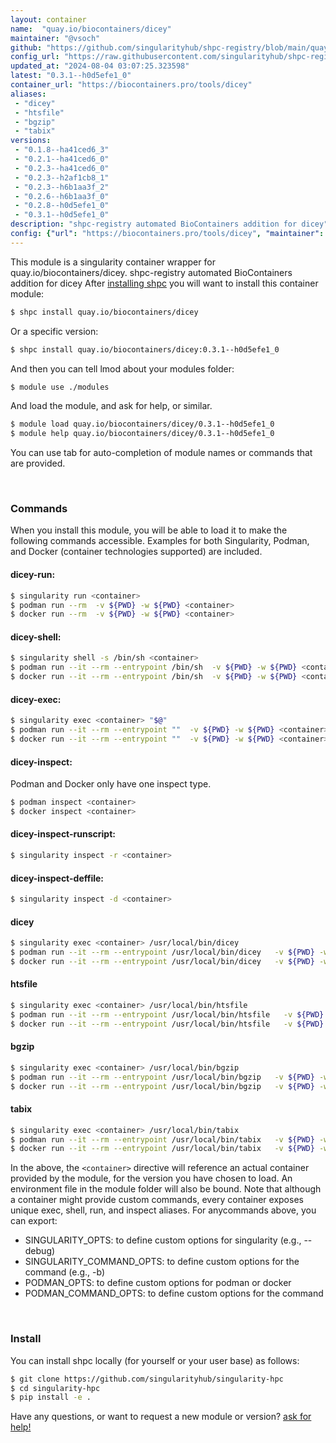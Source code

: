 ```yaml
---
layout: container
name:  "quay.io/biocontainers/dicey"
maintainer: "@vsoch"
github: "https://github.com/singularityhub/shpc-registry/blob/main/quay.io/biocontainers/dicey/container.yaml"
config_url: "https://raw.githubusercontent.com/singularityhub/shpc-registry/main/quay.io/biocontainers/dicey/container.yaml"
updated_at: "2024-08-04 03:07:25.323598"
latest: "0.3.1--h0d5efe1_0"
container_url: "https://biocontainers.pro/tools/dicey"
aliases:
 - "dicey"
 - "htsfile"
 - "bgzip"
 - "tabix"
versions:
 - "0.1.8--ha41ced6_3"
 - "0.2.1--ha41ced6_0"
 - "0.2.3--ha41ced6_0"
 - "0.2.3--h2af1cb8_1"
 - "0.2.3--h6b1aa3f_2"
 - "0.2.6--h6b1aa3f_0"
 - "0.2.8--h0d5efe1_0"
 - "0.3.1--h0d5efe1_0"
description: "shpc-registry automated BioContainers addition for dicey"
config: {"url": "https://biocontainers.pro/tools/dicey", "maintainer": "@vsoch", "description": "shpc-registry automated BioContainers addition for dicey", "latest": {"0.3.1--h0d5efe1_0": "sha256:85c14d759b54cd1cb1736d10092d962686e68625f6fb48678049d348cca79dfc"}, "tags": {"0.1.8--ha41ced6_3": "sha256:93bbc25eca8732e7290c48c91e427d19df351dd25897d7bafc3ca9e6d5af4048", "0.2.1--ha41ced6_0": "sha256:40b09f5b1f7022d537796283d773629d23f51f677a244308238cbddff8ce8f25", "0.2.3--ha41ced6_0": "sha256:bf28a5d3c822adb77e930defdc3615fa54068700403296cf2b14ab7bae648689", "0.2.3--h2af1cb8_1": "sha256:293990b8d16643449c664f1e00622c99d005aef3f5fb682ccd144e90e0ce972a", "0.2.3--h6b1aa3f_2": "sha256:d0f202304755e2aa3fd38c5477baacabd3eba089b1f653847d8113c2faf6d0a8", "0.2.6--h6b1aa3f_0": "sha256:910a405314ecb81744d069c6446524e99a53754a26ba5d50a70a16003f2ccbbe", "0.2.8--h0d5efe1_0": "sha256:5c1693ebef023aac5f9894daa2312cce9edc8d57698fd7f2ce702ccf22b5f082", "0.3.1--h0d5efe1_0": "sha256:85c14d759b54cd1cb1736d10092d962686e68625f6fb48678049d348cca79dfc"}, "docker": "quay.io/biocontainers/dicey", "aliases": {"dicey": "/usr/local/bin/dicey", "htsfile": "/usr/local/bin/htsfile", "bgzip": "/usr/local/bin/bgzip", "tabix": "/usr/local/bin/tabix"}}
---
```


This module is a singularity container wrapper for quay.io/biocontainers/dicey.
shpc-registry automated BioContainers addition for dicey
After [installing shpc](#install) you will want to install this container module:


```bash
$ shpc install quay.io/biocontainers/dicey
```

Or a specific version:

```bash
$ shpc install quay.io/biocontainers/dicey:0.3.1--h0d5efe1_0
```

And then you can tell lmod about your modules folder:

```bash
$ module use ./modules
```

And load the module, and ask for help, or similar.

```bash
$ module load quay.io/biocontainers/dicey/0.3.1--h0d5efe1_0
$ module help quay.io/biocontainers/dicey/0.3.1--h0d5efe1_0
```

You can use tab for auto-completion of module names or commands that are provided.

<br>

### Commands

When you install this module, you will be able to load it to make the following commands accessible.
Examples for both Singularity, Podman, and Docker (container technologies supported) are included.

#### dicey-run:

```bash
$ singularity run <container>
$ podman run --rm  -v ${PWD} -w ${PWD} <container>
$ docker run --rm  -v ${PWD} -w ${PWD} <container>
```

#### dicey-shell:

```bash
$ singularity shell -s /bin/sh <container>
$ podman run --it --rm --entrypoint /bin/sh  -v ${PWD} -w ${PWD} <container>
$ docker run --it --rm --entrypoint /bin/sh  -v ${PWD} -w ${PWD} <container>
```

#### dicey-exec:

```bash
$ singularity exec <container> "$@"
$ podman run --it --rm --entrypoint ""  -v ${PWD} -w ${PWD} <container> "$@"
$ docker run --it --rm --entrypoint ""  -v ${PWD} -w ${PWD} <container> "$@"
```

#### dicey-inspect:

Podman and Docker only have one inspect type.

```bash
$ podman inspect <container>
$ docker inspect <container>
```

#### dicey-inspect-runscript:

```bash
$ singularity inspect -r <container>
```

#### dicey-inspect-deffile:

```bash
$ singularity inspect -d <container>
```


#### dicey

```bash
$ singularity exec <container> /usr/local/bin/dicey
$ podman run --it --rm --entrypoint /usr/local/bin/dicey   -v ${PWD} -w ${PWD} <container> -c " $@"
$ docker run --it --rm --entrypoint /usr/local/bin/dicey   -v ${PWD} -w ${PWD} <container> -c " $@"
```


#### htsfile

```bash
$ singularity exec <container> /usr/local/bin/htsfile
$ podman run --it --rm --entrypoint /usr/local/bin/htsfile   -v ${PWD} -w ${PWD} <container> -c " $@"
$ docker run --it --rm --entrypoint /usr/local/bin/htsfile   -v ${PWD} -w ${PWD} <container> -c " $@"
```


#### bgzip

```bash
$ singularity exec <container> /usr/local/bin/bgzip
$ podman run --it --rm --entrypoint /usr/local/bin/bgzip   -v ${PWD} -w ${PWD} <container> -c " $@"
$ docker run --it --rm --entrypoint /usr/local/bin/bgzip   -v ${PWD} -w ${PWD} <container> -c " $@"
```


#### tabix

```bash
$ singularity exec <container> /usr/local/bin/tabix
$ podman run --it --rm --entrypoint /usr/local/bin/tabix   -v ${PWD} -w ${PWD} <container> -c " $@"
$ docker run --it --rm --entrypoint /usr/local/bin/tabix   -v ${PWD} -w ${PWD} <container> -c " $@"
```



In the above, the `<container>` directive will reference an actual container provided
by the module, for the version you have chosen to load. An environment file in the
module folder will also be bound. Note that although a container
might provide custom commands, every container exposes unique exec, shell, run, and
inspect aliases. For anycommands above, you can export:

 - SINGULARITY_OPTS: to define custom options for singularity (e.g., --debug)
 - SINGULARITY_COMMAND_OPTS: to define custom options for the command (e.g., -b)
 - PODMAN_OPTS: to define custom options for podman or docker
 - PODMAN_COMMAND_OPTS: to define custom options for the command

<br>

### Install

You can install shpc locally (for yourself or your user base) as follows:

```bash
$ git clone https://github.com/singularityhub/singularity-hpc
$ cd singularity-hpc
$ pip install -e .
```

Have any questions, or want to request a new module or version? [ask for help!](https://github.com/singularityhub/singularity-hpc/issues)